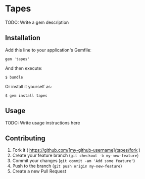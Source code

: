 # Tapes

TODO: Write a gem description

## Installation

Add this line to your application's Gemfile:

    gem 'tapes'

And then execute:

    $ bundle

Or install it yourself as:

    $ gem install tapes

## Usage

TODO: Write usage instructions here

## Contributing

1. Fork it ( https://github.com/[my-github-username]/tapes/fork )
2. Create your feature branch (`git checkout -b my-new-feature`)
3. Commit your changes (`git commit -am 'Add some feature'`)
4. Push to the branch (`git push origin my-new-feature`)
5. Create a new Pull Request

